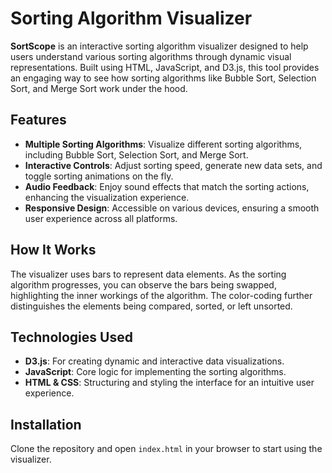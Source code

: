 # Sorting Algorithm Visualizer

**SortScope** is an interactive sorting algorithm visualizer designed to help users understand various sorting algorithms through dynamic visual representations. Built using HTML, JavaScript, and D3.js, this tool provides an engaging way to see how sorting algorithms like Bubble Sort, Selection Sort, and Merge Sort work under the hood.

## Features

- **Multiple Sorting Algorithms**: Visualize different sorting algorithms, including Bubble Sort, Selection Sort, and Merge Sort.
- **Interactive Controls**: Adjust sorting speed, generate new data sets, and toggle sorting animations on the fly.
- **Audio Feedback**: Enjoy sound effects that match the sorting actions, enhancing the visualization experience.
- **Responsive Design**: Accessible on various devices, ensuring a smooth user experience across all platforms.

## How It Works

The visualizer uses bars to represent data elements. As the sorting algorithm progresses, you can observe the bars being swapped, highlighting the inner workings of the algorithm. The color-coding further distinguishes the elements being compared, sorted, or left unsorted.

## Technologies Used

- **D3.js**: For creating dynamic and interactive data visualizations.
- **JavaScript**: Core logic for implementing the sorting algorithms.
- **HTML & CSS**: Structuring and styling the interface for an intuitive user experience.

## Installation

Clone the repository and open `index.html` in your browser to start using the visualizer.
